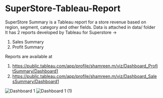 # SuperStore-Tableau-Report

SuperStore Summary is a Tableau report for a store revenue based on region, segment, category and other fields.
Data is attached in data/ folder
It has 2 reports developed by Tableau for Superstore ->
1. Sales Summary
2. Profit Summary

Reports are available at
1. https://public.tableau.com/app/profile/shamreen.m/viz/Dashboard_ProfitSummary/Dashboard1
2. https://public.tableau.com/app/profile/shamreen.m/viz/Dashboard_SalesSummary/Dashboard1

![Dashboard 1](https://github.com/Shamreen-M/SuperStore-Tableau-Report/assets/141480628/bbad149c-0a51-41b1-9d74-d6a151868ae1)
![Dashboard 1 (1)](https://github.com/Shamreen-M/SuperStore-Tableau-Report/assets/141480628/55b2ccfe-e681-489b-b4d4-f1d06011011b)
